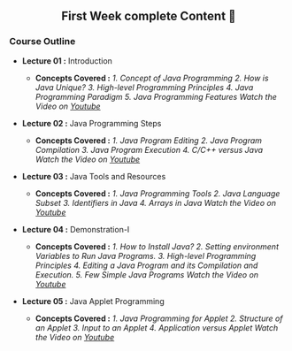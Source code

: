 <h2 align="center">First Week complete Content 📝</h2>

### Course Outline ###

* **Lecture 01 :** Introduction
  * **Concepts Covered  :** 
      *1. Concept of Java Programming*
      *2. How is Java Unique?*
      *3. High-level Programming Principles*
      *4. Java Programming Paradigm*
      *5. Java Programming Features*
      *Watch the Video on [Youtube](https://www.youtube.com/watch?v=OjdT2l-EZJA)*
      
* **Lecture 02 :** Java Programming Steps
  * **Concepts Covered  :** 
      *1. Java Program Editing*
      *2. Java Program Compilation*
      *3. Java Program Execution*
      *4. C/C++ versus Java*
      *Watch the Video on [Youtube](https://www.youtube.com/watch?v=VksxhzfD8kQ&t=2s)*
      
* **Lecture 03 :** Java Tools and Resources
  * **Concepts Covered  :** 
      *1. Java Programming Tools*
      *2. Java Language Subset*
      *3. Identifiers in Java*
      *4. Arrays in Java*
      *Watch the Video on [Youtube](https://www.youtube.com/watch?v=1B5ppTif5ZY)*
          
* **Lecture 04 :** Demonstration-I
  * **Concepts Covered  :** 
      *1. How to Install Java?*
      *2. Setting environment Variables to Run Java Programs.*
      *3. High-level Programming Principles*
      *4. Editing a Java Program and its Compilation and Execution.*
      *5. Few Simple Java Programs*
      *Watch the Video on [Youtube](https://www.youtube.com/watch?v=2duE6dWb6dY)*

* **Lecture 05 :** Java Applet Programming
  * **Concepts Covered  :** 
      *1. Java Programming for Applet*
      *2. Structure of an Applet*
      *3. Input to an Applet*
      *4. Application versus Applet*
      *Watch the Video on [Youtube](https://www.youtube.com/watch?v=0pzR2FGTEhk)*
      
